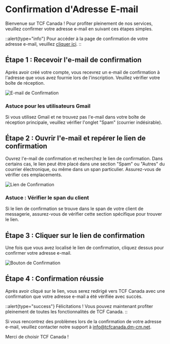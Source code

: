 # Confirmation d'Adresse E-mail

Bienvenue sur TCF Canada ! Pour profiter pleinement de nos services, veuillez confirmer votre adresse e-mail en suivant ces étapes simples.

::alert{type="info"}
Pour accéder à la page de confirmation de votre adresse e-mail, veuillez [cliquer ici](https://tcfcanada.dm-cm.net/verify-email).
::

## Étape 1 : Recevoir l'e-mail de confirmation

Après avoir créé votre compte, vous recevrez un e-mail de confirmation à l'adresse que vous avez fournie lors de l'inscription. Veuillez vérifier votre boîte de réception.

![E-mail de Confirmation](/img/authentification/07.png)

### Astuce pour les utilisateurs Gmail

Si vous utilisez Gmail et ne trouvez pas l'e-mail dans votre boîte de réception principale, veuillez vérifier l'onglet "Spam" (courrier indésirable).

## Étape 2 : Ouvrir l'e-mail et repérer le lien de confirmation

Ouvrez l'e-mail de confirmation et recherchez le lien de confirmation. Dans certains cas, le lien peut être placé dans une section "Spam" ou "Autres" du courrier électronique, ou même dans un span particulier. Assurez-vous de vérifier ces emplacements.

![Lien de Confirmation](/img/authentification/08.png)

### Astuce : Vérifier le span du client

Si le lien de confirmation se trouve dans le span de votre client de messagerie, assurez-vous de vérifier cette section spécifique pour trouver le lien.

## Étape 3 : Cliquer sur le lien de confirmation

Une fois que vous avez localisé le lien de confirmation, cliquez dessus pour confirmer votre adresse e-mail.

![Bouton de Confirmation](/img/authentification/09.png)

## Étape 4 : Confirmation réussie

Après avoir cliqué sur le lien, vous serez redirigé vers TCF Canada avec une confirmation que votre adresse e-mail a été vérifiée avec succès.

::alert{type="success"}
Félicitations ! Vous pouvez maintenant profiter pleinement de toutes les fonctionnalités de TCF Canada. 
::

Si vous rencontrez des problèmes lors de la confirmation de votre adresse e-mail, veuillez contacter notre support à info@tcfcanada.dm-cm.net.

Merci de choisir TCF Canada !
